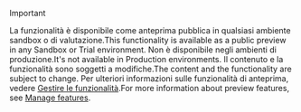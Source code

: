 > [!IMPORTANT]
> <span data-ttu-id="27bee-101">La funzionalità è disponibile come anteprima pubblica in qualsiasi ambiente sandbox o di valutazione.</span><span class="sxs-lookup"><span data-stu-id="27bee-101">This functionality is available as a public preview in any Sandbox or Trial environment.</span></span> <span data-ttu-id="27bee-102">Non è disponibile negli ambienti di produzione.</span><span class="sxs-lookup"><span data-stu-id="27bee-102">It's not available in Production environments.</span></span> <span data-ttu-id="27bee-103">Il contenuto e la funzionalità sono soggetti a modifiche.</span><span class="sxs-lookup"><span data-stu-id="27bee-103">The content and the functionality are subject to change.</span></span> <span data-ttu-id="27bee-104">Per ulteriori informazioni sulle funzionalità di anteprima, vedere [Gestire le funzionalità](../hr-admin-manage-features.md).</span><span class="sxs-lookup"><span data-stu-id="27bee-104">For more information about preview features, see [Manage features](../hr-admin-manage-features.md).</span></span>